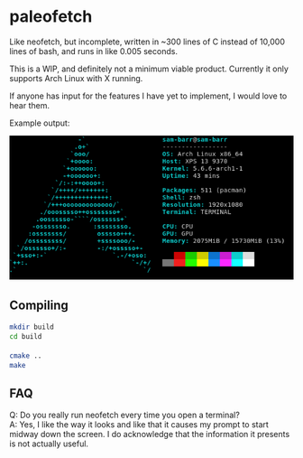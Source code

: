paleofetch
==========

Like neofetch, but incomplete, written in ~300 lines of C instead of 10,000 lines of bash,
and runs in like 0.005 seconds.

This is a WIP, and definitely not a minimum viable product. Currently it only supports Arch Linux with X running. 

If anyone has input for the features I have yet to implement, I would love to hear them.

Example output:

![example output](example.png)

Compiling
---------
```bash
mkdir build
cd build

cmake ..
make
```

FAQ
---

Q: Do you really run neofetch every time you open a terminal?  
A: Yes, I like the way it looks and like that it causes my prompt to start midway
down the screen. I do acknowledge that the information it presents is not actually useful.
